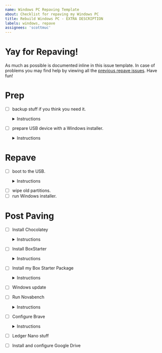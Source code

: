 ```yaml
---
name: Windows PC Repaving Template
about: Checklist for repaving my Windows PC
title: Rebuild Windows PC - EXTRA DESCRIPTION
labels: windows, repave
assignees: 'scottmuc'
---
```

<!--
From: https://gist.github.com/pierrejoubert73/902cc94d79424356a8d20be2b382e1ab
<details>
  <summary>Instructions</summary>

  moar markdown
</details>
-->
# Yay for Repaving!

As much as possible is documented inline in this issue template. In case of problems you may find help by viewing
all the [previous repave issues][repave-history]. Have fun!

[repave-history]: https://github.com/scottmuc/infrastructure/issues?q=is%3Aissue+is%3Aclosed+label%3Awindows+label%3Arepave

# Prep

- [ ] backup stuff if you think you need it. <details>
  <summary>Instructions</summary>

  * Desktop
  * Downloads
  * Documents
</details>

- [ ] prepare USB device with a Windows installer. <details>
  <summary>Instructions</summary>

  Here's the [latest documentation][msdocs] I followed to make a USB installer.

  [msdocs]: https://docs.microsoft.com/en-us/windows-hardware/manufacture/desktop/install-windows-from-a-usb-flash-drive
</details>

# Repave

- [ ] boot to the USB. <details>
  <summary>Instructions</summary>

  * Hit `F12` while machine is rebooting to load boot menu.
  * The drive that is less than 50GB is likely the bootable USB device.
</details>

- [ ] wipe old partitions.
- [ ] run Windows installer.

# Post Paving

- [ ] Install Chocolatey <details>
  <summary>Instructions</summary>

  * https://chocolatey.org/install
</details>

- [ ] Install BoxStarter <details>
  <summary>Instructions</summary>

  * `choco install Boxstarter`
</details>

- [ ] Install my Box Starter Package <details>
  <summary>Instructions</summary>

  Thanks [Rich Turner][rich-turner-boxstarter] for your excellent example!

  [rich-turner-boxstarter]: https://gist.github.com/bitcrazed/c788f9dcf1d630340a19

  Launch Powershell with elevated privileges:

  ```
  Install-BoxstarterPackage -DisableReboots -PackageName https://raw.githubusercontent.com/scottmuc/infrastructure/master/homedirs/windows/boxstarter.ps1
  ```
</details>

- [ ] Windows update

- [ ] Run Novabench<details>
  <summary>Instructions</summary>

  Score should be around:
  * CPU 1600
  * RAM 260
  * GPU 1000
  * Disk 340
</details>

- [ ] Configure Brave<details>
  <summary>Instructions</summary>

  Do the following:
  * Ensure 1 Password extension works
  * Getpocket installed
  * Unhook extension is installed (and support the author)
  * Set searrch engine to DuckDuckGo
</details>

- [ ] Ledger Nano stuff
- [ ] Install and configure Google Drive


